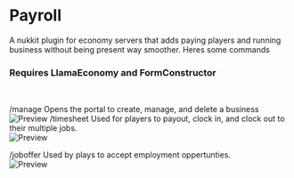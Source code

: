 # Payroll
A nukkit plugin for economy servers that adds paying players and running business without being present way smoother.
Heres some commands <br>

### Requires LlamaEconomy and FormConstructor
<br>

/manage
Opens the portal to create, manage, and delete a business <br>
![Preview](https://cloudburstmc.org/attachments/minecraft_20220213124247-jpg.3508/)
/timesheet
Used for players to payout, clock in, and clock out to their multiple jobs. <br>
![Preview](https://cloudburstmc.org/attachments/minecraft_20220213124528-jpg.3509/)


/joboffer
Used by plays to accept employment oppertunties.<br>
![Preview](https://cloudburstmc.org/attachments/minecraft_20220213124327-jpg.3510/)
